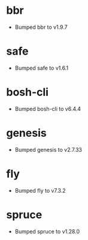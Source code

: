 # bbr

- Bumped bbr to v1.9.7

# safe

- Bumped safe to v1.6.1

# bosh-cli

- Bumped bosh-cli to v6.4.4

# genesis

- Bumped genesis to v2.7.33

# fly

- Bumped fly to v7.3.2

# spruce

- Bumped spruce to v1.28.0
